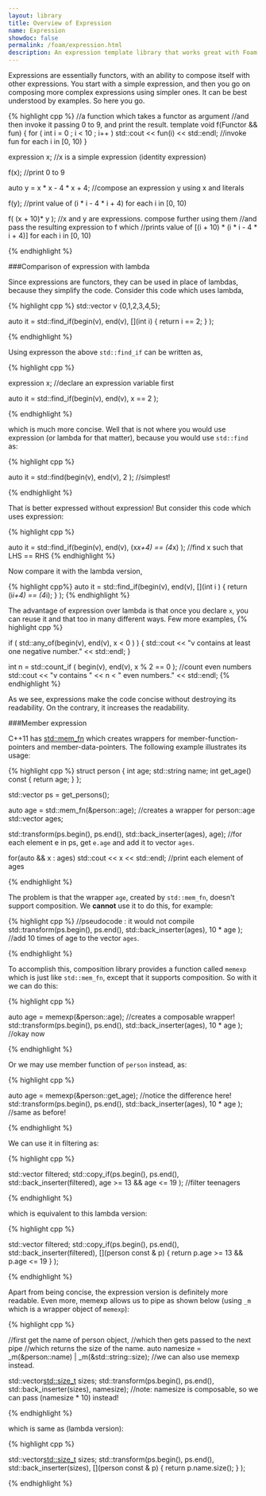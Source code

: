 ```yaml
---
layout: library
title: Overview of Expression
name: Expression
showdoc: false
permalink: /foam/expression.html
description: An expression template library that works great with Foam.Pipeline as well as with the C++ Standard library.
---
```


Expressions are essentially functors, with an ability to compose itself with other expressions. You start with a simple expression, and then you go on composing more complex expressions using simpler ones.  It can be best understood by examples. So here you go.

{% highlight cpp %}
//a function which takes a functor as argument
//and then invoke it passing 0 to 9, and print the result.
template<typename Functor>
void f(Functor && fun)
{
  for ( int i = 0 ; i < 10 ; i++ ) 
     std::cout << fun(i) << std::endl; //invoke fun for each i in [0, 10)
}

expression<int> x;  //x is a simple expression (identity expression)

f(x); //print 0 to 9

auto y = x * x - 4 * x + 4; //compose an expression y using x and literals

f(y); //print value of (i * i - 4 * i + 4) for each i in [0, 10)

f( (x + 10)* y ); //x and y are expressions. compose further using them 
                  //and pass the resulting expression to f which
                  //prints value of [(i + 10) * (i * i - 4 * i + 4)] for each i in [0, 10)

{% endhighlight %}

###Comparison of expression with lambda

Since expressions are functors, they can be used in place of lambdas, because they simplify the code. 
Consider this code which uses lambda,

{% highlight cpp %}
std::vector<int> v {0,1,2,3,4,5};

auto it = std::find_if(begin(v), end(v), [](int i) { return i == 2; } );

{% endhighlight %}

Using expresson the above `std::find_if` can be written as,

{% highlight cpp %}

expression<int> x; //declare an expression variable first

auto it = std::find_if(begin(v), end(v),  x == 2 );

{% endhighlight %}

which is much more concise. Well that is not where you would use expression (or lambda for that matter), because you would use `std::find` as:

{% highlight cpp %}

auto it = std::find(begin(v), end(v), 2 ); //simplest!

{% endhighlight %}

That is better expressed without expression! But consider this code which uses expression:

{% highlight cpp %}

auto it = std::find_if(begin(v), end(v), (x*x+4) == (4*x) ); //find x such that LHS == RHS
{% endhighlight %}

Now compare it with the lambda version,

{% highlight cpp%}
auto it = std::find_if(begin(v), end(v), [](int i ) { return (i*i+4) == (4*i); } ); 
{% endhighlight %}

The advantage of expression over lambda is that once you declare `x`, you can reuse it and that too in many different ways. Few more examples,
{% highlight cpp %}

if ( std::any_of(begin(v), end(v), x < 0 ) )
{
    std::cout << "v contains at least one negative number." << std::endl;
}

int n = std::count_if ( begin(v), end(v), x % 2 == 0 ); //count even numbers
std::cout  << "v contains " << n < " even numbers." << std::endl;
{% endhighlight %}

As we see, expressions make the code concise without destroying its readability. On the contrary, it increases the readability.

###Member expression

C++11 has [std::mem_fn][mem_fn] which creates wrappers for member-function-pointers and member-data-pointers. The following example illustrates its usage:

{% highlight cpp %}
struct person
{
    int age;
    std::string name;
    int get_age() const { return age; }
};

std::vector<person> ps = get_persons();

auto age = std::mem_fn(&person::age); //creates a wrapper for person::age 
std::vector<int> ages;

std::transform(ps.begin(), 
               ps.end(), 
               std::back_inserter(ages), 
               age); //for each element e in ps, get `e.age` and add it to vector `ages`.

for(auto && x : ages)
    std::cout << x << std::endl; //print each element of ages
	
{% endhighlight %}

The problem is that the wrapper `age`, created by `std::mem_fn`, doesn't support composition. We **cannot** use it to do this, for example:

{% highlight cpp %}
//pseudocode : it would not compile
std::transform(ps.begin(), 
               ps.end(), 
               std::back_inserter(ages), 
               10 * age );  //add 10 times of age to the vector `ages`.

{% endhighlight %}

To accomplish this, composition library provides a function called `memexp` which is just like `std::mem_fn`, except that it supports composition. So with it we can do this:

{% highlight cpp %}

auto age = memexp(&person::age); //creates a composable wrapper!
std::transform(ps.begin(), 
               ps.end(), 
               std::back_inserter(ages), 
               10 * age ); //okay now

{% endhighlight %}

Or we may use member function of `person` instead, as:

{% highlight cpp %}

auto age = memexp(&person::get_age); //notice the difference here!
std::transform(ps.begin(), 
               ps.end(), 
               std::back_inserter(ages), 
               10 * age ); //same as before!

{% endhighlight %}

We can use it in filtering as:

{% highlight cpp %}

std::vector<person> filtered;
std::copy_if(ps.begin(), 
             ps.end(), 
             std::back_inserter(filtered), 
             age >= 13 && age <= 19 ); //filter teenagers

{% endhighlight %}

which is equivalent to this lambda version:

{% highlight cpp %}

std::vector<person> filtered;
std::copy_if(ps.begin(), 
             ps.end(), 
             std::back_inserter(filtered), 
             [](person const & p) { return p.age >= 13 && p.age <= 19 } );

{% endhighlight %}		

Apart from being concise, the expression version is definitely more readable. Even more, memexp allows us to pipe as shown below (using `_m` which is a wrapper object of `memexp`):

{% highlight cpp %}

//first get the name of person object,
//which then gets passed to the next pipe 
//which returns the size of the name.
auto namesize = _m(&person::name) | _m(&std::string::size); //we can also use memexp instead.

std::vector<std::size_t> sizes;
std::transform(ps.begin(), 
               ps.end(), 
               std::back_inserter(sizes), 
               namesize); //note: namesize is composable, so we can pass (namesize * 10) instead!

{% endhighlight %}		

which is same as (lambda version):

{% highlight cpp %}

std::vector<std::size_t> sizes;
std::transform(ps.begin(), 
               ps.end(), 
               std::back_inserter(sizes), 
               [](person const & p) { return p.name.size(); } );

{% endhighlight %}		

[mem_fn]:http://en.cppreference.com/w/cpp/utility/functional/mem_fn
